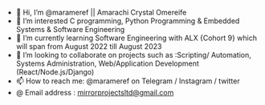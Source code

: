 - 👋 Hi, I’m @marameref || Amarachi Crystal Omereife
- 👀 I’m interested C programming, Python Programming & Embedded Systems & Software Engineering
- 🌱 I’m currently learning Software Engineering with ALX {Cohort 9} which will span from August 2022 till August 2023
- 💞️ I’m looking to collaborate on projects such as :Scripting/ Automation, Systems Administration, Web/Application Development (React/Node.js/Django)
- 📫 How to reach me: @marameref on Telegram / Instagram / twitter
- @ Email address : mirrorprojectsltd@gmail.com

<!---
marameref/marameref is a ✨ special ✨ repository because its `README.md` (this file) appears on your GitHub profile.
You can click the Preview link to take a look at your changes.
--->
